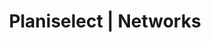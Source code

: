 ---
title: "Planiselect | Networks"
description: >-
   Nous sommes des spécialistes en installation de réseaux informatiques : câblage structurés catégorie 5, catégorie 5e, catégorie 6 et fibre optique.
image: 
i18nlanguage: en
draft: false
slider:
  - img: /img/slider2.jpg
    title: Nos services
    desc: >-
      L’expérience et la connaissance acquises avec des années de travail, jumelées à une formation régulière, confèrent à notre entreprise les qualités de base pour planifier, installer et livrer un produit sur lequel le client pourra se fier. 
    btntxt: Découvrez nos services
    btnlink: servicesPage
  - img: /img/planiselect-cablage.jpg
    title: Nos câblages
    desc: >-
      Que ce soit pour du câblage téléphonique, informatique ou de fibre optique, l'expérience de notre équipe est un atout dans l'atteinte de vos objectifs.
    btntxt: En savoir plus
    btnlink: cablagePage
about:
  title: À propos
  secondtitle: Reseau de Cablage informatique& fibre optique
  desc: Lorem ipsum dolor sit amet, consectetur adipisicing elit. Iusto placeat hic, quae voluptas culpa sequi molestiae ipsa alias sapiente voluptatem earum dolorum nesciunt, praesentium temporibus deserunt corporis! Iusto, quo, quaerat?
  cta: Intéressé par nos services? Contactez-nous maintenant!
  link: contactPage
cablage:
  title: Nos services Câblage
clients:
  title: Nos clients
partenaires:
  title: Nos nombreux partenaires
  single:
    - nom:
      img:
---